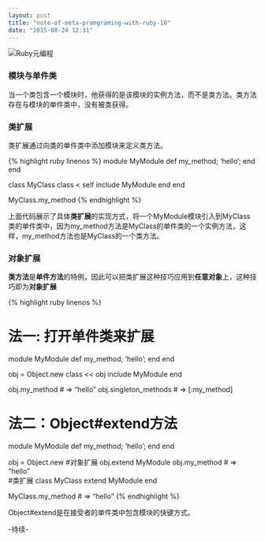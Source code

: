 ```yaml
---
layout: post
title: "note-of-meta-pramgraming-with-ruby-10"
date: "2015-08-24 12:31"
---
```


![Ruby元编程]({{site.IMG_PATH}}/metaprogramming-1.jpg)

### 模块与单件类

当一个类包含一个模块时，他获得的是该模块的实例方法，而不是类方法。类方法存在与模块的单件类中，没有被类获得。

### 类扩展

类扩展通过向类的单件类中添加模块来定义类方法。

{% highlight ruby linenos %}
module MyModule
    def my_method; ‘hello’; end
end

class MyClass
    class < self
        include MyModule
    end
end

MyClass.my_method
{% endhighlight %}

上面代码展示了具体**类扩展**的实现方式，将一个MyModule模块引入到MyClass类的单件类中，因为my_method方法是MyClass的单件类的一个实例方法，这样，my_method方法也是MyClass的一个类方法。

### 对象扩展

**类方法**是**单件方法**的特例，因此可以把类扩展这种技巧应用到**任意对象**上，这种技巧即为**对象扩展**

{% highlight ruby linenos %}
# 法一: 打开单件类来扩展
module MyModule
    def my_method; ‘hello’; end
end

obj = Object.new
class << obj
    include MyModule
end

obj.my_method   # => “hello”
obj.singleton_methods   # => [:my_method]
# 法二：Object#extend方法
module MyModule
    def my_method; ‘hello’; end
end

obj = Object.new
#对象扩展
obj.extend MyModule
obj.my_method   # => “hello”  
#类扩展
class MyClass
    extend MyModule
end

MyClass.my_method  # => “hello”
{% endhighlight %}

Object#extend是在接受者的单件类中包含模块的快键方式。

-待续-
